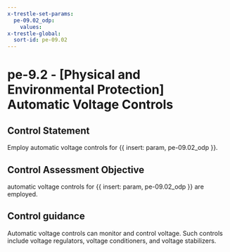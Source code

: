 ```yaml
---
x-trestle-set-params:
  pe-09.02_odp:
    values:
x-trestle-global:
  sort-id: pe-09.02
---
```


# pe-9.2 - \[Physical and Environmental Protection\] Automatic Voltage Controls

## Control Statement

Employ automatic voltage controls for {{ insert: param, pe-09.02_odp }}.

## Control Assessment Objective

automatic voltage controls for {{ insert: param, pe-09.02_odp }} are employed.

## Control guidance

Automatic voltage controls can monitor and control voltage. Such controls include voltage regulators, voltage conditioners, and voltage stabilizers.
